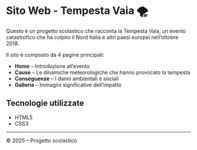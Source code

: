 # Sito Web - Tempesta Vaia 🌪️

Questo è un progetto scolastico che racconta la Tempesta Vaia, un evento catastrofico che ha colpito il Nord Italia e altri paesi europei nell’ottobre 2018.

Il sito è composto da 4 pagine principali:
- **Home** – Introduzione all’evento
- **Cause** – Le dinamiche meteorologiche che hanno provocato la tempesta
- **Conseguenze** – I danni ambientali e sociali
- **Galleria** – Immagini significative dell’impatto

## Tecnologie utilizzate
- HTML5
- CSS3


---

© 2025 – Progetto scolastico

